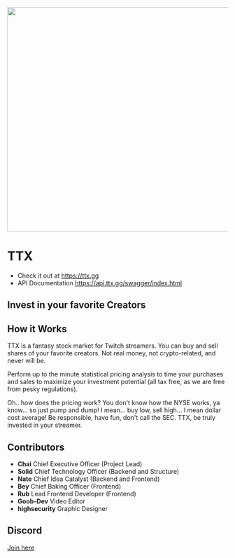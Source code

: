<img src="https://github.com/user-attachments/assets/cdfa508c-c15e-4cec-b2d3-1c00547872f5" width=512>

# TTX 

- Check it out at https://ttx.gg
- API Documentation https://api.ttx.gg/swagger/index.html

## Invest in your favorite Creators

## How it Works

TTX is a fantasy stock market for Twitch streamers. You can buy and sell shares of your favorite creators. Not real money, not crypto-related, and never will be.

Perform up to the minute statistical pricing analysis to time your purchases and sales to maximize your investment potential (all tax free, as we are free from pesky regulations).

Oh.. how does the pricing work? You don't know how the NYSE works, ya know... so just pump and dump! I mean... buy low, sell high... I mean dollar cost average! Be responsible, have fun, don't call the SEC. TTX, be truly invested in your streamer.

##  Contributors

- **Chai** Chief Executive Officer (Project Lead)
- **Solid** Chief Technology Officer (Backend and Structure)
- **Nate** Chief Idea Catalyst (Backend and Frontend)
- **Bey** Chief Baking Officer (Frontend)
- **Rub** Lead Frontend Developer (Frontend)
- **Goob-Dev** Video Editor
- **highsecurity** Graphic Designer

## Discord 

[Join here](https://discord.com/invite/DEn7sAcDE6)
